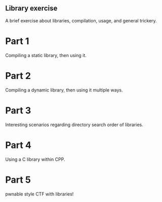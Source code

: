 ## Library exercise
A brief exercise about libraries, compilation, usage, and general trickery.

# Part 1
Compiling a static library, then using it.

# Part 2
Compiling a dynamic library, then using it multiple ways.

# Part 3
Interesting scenarios regarding directory search order of libraries.

# Part 4
Using a C library within CPP.

# Part 5
pwnable style CTF with libraries!